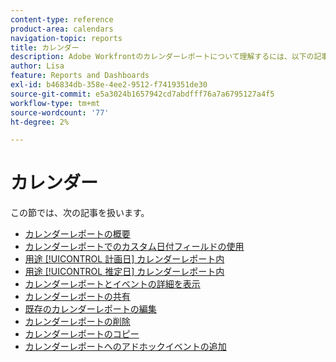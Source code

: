 ```yaml
---
content-type: reference
product-area: calendars
navigation-topic: reports
title: カレンダー
description: Adobe Workfrontのカレンダーレポートについて理解するには、以下の記事を参照してください。
author: Lisa
feature: Reports and Dashboards
exl-id: b46834db-358e-4ee2-9512-f7419351de30
source-git-commit: e5a3024b1657942cd7abdfff76a7a6795127a4f5
workflow-type: tm+mt
source-wordcount: '77'
ht-degree: 2%

---
```


# カレンダー

この節では、次の記事を扱います。

* [カレンダーレポートの概要](../../../reports-and-dashboards/reports/calendars/calendar-reports-overview.md)
* [カレンダーレポートでのカスタム日付フィールドの使用](../../../reports-and-dashboards/reports/calendars/use-custom-dates.md)
* [用途 [!UICONTROL 計画日] カレンダーレポート内](../../../reports-and-dashboards/reports/calendars/use-planned-dates.md)
* [用途 [!UICONTROL 推定日] カレンダーレポート内](../../../reports-and-dashboards/reports/calendars/use-projected-dates.md)
* [カレンダーレポートとイベントの詳細を表示](../../../reports-and-dashboards/reports/calendars/view-calendar-reports-and-event-details.md)
* [カレンダーレポートの共有](../../../reports-and-dashboards/reports/calendars/share-a-calendar-report.md)
* [既存のカレンダーレポートの編集](../../../reports-and-dashboards/reports/calendars/edit-an-existing-calendar-report.md)
* [カレンダーレポートの削除](../../../reports-and-dashboards/reports/calendars/delete-a-calendar-report.md)
* [カレンダーレポートのコピー](../../../reports-and-dashboards/reports/calendars/copy-a-calendar-report.md)
* [カレンダーレポートへのアドホックイベントの追加](../../../reports-and-dashboards/reports/calendars/add-ad-hoc-events.md)

